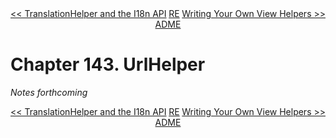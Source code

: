 <div>
<div style='float: left'><a href='ch142-translationhelper-and-the-i18n-api.md'>&lt;&lt; TranslationHelper and the I18n API</a></div>
<div style='float: right'><a href='ch144-writing-your-own-view-helpers.md'>Writing Your Own View Helpers &gt;&gt;</a></div>
<div style='float: inline-auto;text-align:center'><a href='README.md'>README</a></div>
<div style="clear: both"></div>
</div>

# Chapter 143. UrlHelper

*Notes forthcoming*

<div>
<div style='float: left'><a href='ch142-translationhelper-and-the-i18n-api.md'>&lt;&lt; TranslationHelper and the I18n API</a></div>
<div style='float: right'><a href='ch144-writing-your-own-view-helpers.md'>Writing Your Own View Helpers &gt;&gt;</a></div>
<div style='float: inline-auto;text-align:center'><a href='README.md'>README</a></div>
<div style="clear: both"></div>
</div>